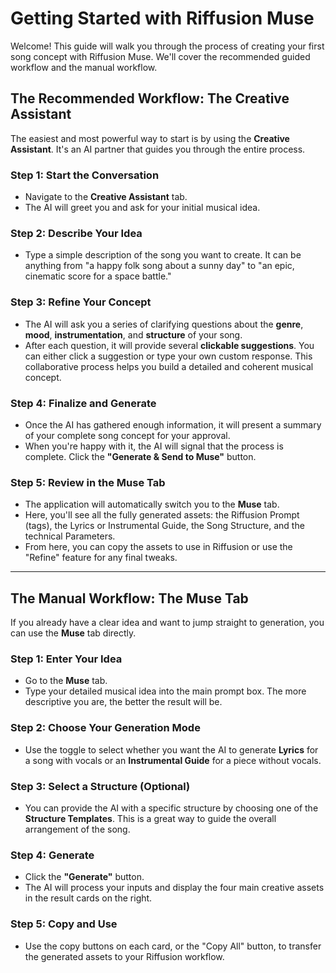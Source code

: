 # Getting Started with Riffusion Muse

Welcome! This guide will walk you through the process of creating your first song concept with Riffusion Muse. We'll cover the recommended guided workflow and the manual workflow.

## The Recommended Workflow: The Creative Assistant

The easiest and most powerful way to start is by using the **Creative Assistant**. It's an AI partner that guides you through the entire process.

### Step 1: Start the Conversation
- Navigate to the **Creative Assistant** tab.
- The AI will greet you and ask for your initial musical idea.

### Step 2: Describe Your Idea
- Type a simple description of the song you want to create. It can be anything from "a happy folk song about a sunny day" to "an epic, cinematic score for a space battle."

### Step 3: Refine Your Concept
- The AI will ask you a series of clarifying questions about the **genre**, **mood**, **instrumentation**, and **structure** of your song.
- After each question, it will provide several **clickable suggestions**. You can either click a suggestion or type your own custom response. This collaborative process helps you build a detailed and coherent musical concept.

### Step 4: Finalize and Generate
- Once the AI has gathered enough information, it will present a summary of your complete song concept for your approval.
- When you're happy with it, the AI will signal that the process is complete. Click the **"Generate & Send to Muse"** button.

### Step 5: Review in the Muse Tab
- The application will automatically switch you to the **Muse** tab.
- Here, you'll see all the fully generated assets: the Riffusion Prompt (tags), the Lyrics or Instrumental Guide, the Song Structure, and the technical Parameters.
- From here, you can copy the assets to use in Riffusion or use the "Refine" feature for any final tweaks.

---

## The Manual Workflow: The Muse Tab

If you already have a clear idea and want to jump straight to generation, you can use the **Muse** tab directly.

### Step 1: Enter Your Idea
- Go to the **Muse** tab.
- Type your detailed musical idea into the main prompt box. The more descriptive you are, the better the result will be.

### Step 2: Choose Your Generation Mode
- Use the toggle to select whether you want the AI to generate **Lyrics** for a song with vocals or an **Instrumental Guide** for a piece without vocals.

### Step 3: Select a Structure (Optional)
- You can provide the AI with a specific structure by choosing one of the **Structure Templates**. This is a great way to guide the overall arrangement of the song.

### Step 4: Generate
- Click the **"Generate"** button.
- The AI will process your inputs and display the four main creative assets in the result cards on the right.

### Step 5: Copy and Use
- Use the copy buttons on each card, or the "Copy All" button, to transfer the generated assets to your Riffusion workflow.
